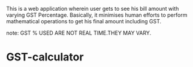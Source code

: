 This is a web application wherein user gets to see his bill amount with varying GST Percentage. 
Basically, it minimises human efforts to perform mathematical operations to get his final amount including GST.

note: GST % USED ARE NOT REAL TIME.THEY MAY VARY.
# GST-calculator

